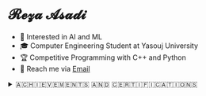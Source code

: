 # 𝓡𝓮𝔃𝓪 𝓐𝓼𝓪𝓭𝓲 

</div> 
        <ul>
            <li>👀 Interested in AI and ML</li>
            <li>🎓 Computer Engineering Student at Yasouj University</li>
            <li>🏆 Competitive Programming with C++ and Python</li>
            <li>📧 Reach me via <a href="mailto:RezaAsadiProgrammer@gmail.com" target="_blank">Email</a></li>
        </ul>
        <details>
  <summary>​🇦​​🇨​​🇭​​🇮​​🇪​​🇻​​🇪​​🇲​​🇪​​🇳​​🇹​​🇸​ ​🇦​​🇳​​🇩​ ​🇨​​🇪​​🇷​​🇹​​🇮​​🇫​​🇮​​🇨​​🇦​​🇹​​🇮​​🇴​​🇳​​🇸​</summary>
<details>
    <summary>​🇦​​🇱​​🇬​​🇴​​🇷​​🇮​​🇹​​🇭​​🇲​​🇸​ ②</summary>
    <table style="width:100%; border-collapse:collapse; margin-top:10px;">
        <tr>
            <td style="text-align:center; padding:10px; vertical-align:top;">
                <figure style="margin:0;">
                    <a href="https://icpc.sharif.edu/2024/scoreboard/" target="_blank">
                        <img src="https://github.com/user-attachments/assets/67434fa2-ed05-4540-a9d5-ebb1caa5d975"
                             alt="ICPC 2024 Result" width="500"/>
                    </a>
                    <figcaption style="margin-top:8px; font-size:14px;">
                        <a href="https://icpc.sharif.edu/2024/scoreboard/" target="_blank"
                           style="color:#58a6ff; text-decoration:none;">
                            ICPC 2024 – Tehran Site, Rank 35
                        </a>
                    </figcaption>
                </figure>
            </td>
            <td style="text-align:center; padding:10px; vertical-align:top;">
                <figure style="margin:0;">
                    <a href="https://quera.org/certificate/Flz0oEbP/" target="_blank">
                        <img src="https://github.com/user-attachments/assets/6fc0ae7c-a9ee-46de-bac2-54bc4e0680b0"
                             alt="Data Structures Design" width="500"/>
                    </a>
                    <figcaption style="margin-top:8px; font-size:14px;">
                        <a href="https://quera.org/certificate/Flz0oEbP/" target="_blank"
                           style="color:#58a6ff; text-decoration:none;">
                            Data Structures Design – PERFECT Grade
                        </a>
                    </figcaption>
                </figure>
            </td>
        </tr>
    </table>
</details>

<details>
    <summary>​🇦​​🇮 ​🇦​​🇳​​🇩​ 🇲​​🇦​​🇨​​🇭​​🇮​​🇳​​🇪​ ​🇱​​🇪​​🇦​​🇷​​🇳​​🇮​​🇳​​🇬​</summary>
    <table style="width:100%; border-collapse:collapse; margin-top:10px;">
        <tr>
            </td>
                 <td style="text-align:center; padding:10px; vertical-align:top;">
                <figure style="margin:0;">
                    <a href="https://faradars.org/verify/D064A73E" target="_blank">
                        <img src="https://github.com/RezaGooner/RezaGooner/blob/8157df54f78a7e7ac3b861ad732f8b9b6adcd2d0/certificate_d064a73e_en.jpg"
                             alt="Generative AI" width="500"/>
                    </a>
                    <figcaption style="margin-top:8px; font-size:14px;">
                        <a href="https://faradars.org/verify/D064A73E" target="_blank"
                           style="color:#58a6ff; text-decoration:none;">
                            Generative AI
                        </a>
                    </figcaption>
                </figure>
            </td>
            <td style="text-align:center; padding:10px; vertical-align:top;">
                <figure style="margin:0;">
                    <a href="https://faradars.org/verify/0CC3B50C" target="_blank">
                        <img src="https://github.com/RezaGooner/RezaGooner/blob/d3c36031a2fc50bc414e2b79298241a56978eee6/certificate_0cc3b50c_en.jpg"
                             alt="Mastering Machine Learning" width="500"/>
                    </a>
                    <figcaption style="margin-top:8px; font-size:14px;">
                        <a href="https://faradars.org/verify/0CC3B50C" target="_blank"
                           style="color:#58a6ff; text-decoration:none;">
                            Mastering Machine Learning
                        </a>
                    </figcaption>
                </figure>
            </td>
            <td style="text-align:center; padding:10px; vertical-align:top;">
                <figure style="margin:0;">
                    <a href="https://faradars.org/verify/9039C997" target="_blank">
                        <img src="https://github.com/RezaGooner/RezaGooner/blob/main/certificate-1.png"
                             alt="Python Libraries for ML & DL" width="500"/>
                    </a>
                    <figcaption style="margin-top:8px; font-size:14px;">
                        <a href="https://faradars.org/verify/9039C997" target="_blank"
                           style="color:#58a6ff; text-decoration:none;">
                            Python Libraries for ML & DL
                        </a>
                    </figcaption>
                </figure>
            </td>
        </tr>
        <tr>
            <td style="text-align:center; padding:10px; vertical-align:top;">
                <figure style="margin:0;">
                    <a href="https://maktabkhooneh.org/certificates/mk-d3grru/" target="_blank">
                        <img src="https://github.com/user-attachments/assets/ac44b0c9-abfa-4f01-941d-4cac8cb78ad4"
                             alt="Machine Learning" width="500"/>
                    </a>
                    <figcaption style="margin-top:8px; font-size:14px;">
                        <a href="https://maktabkhooneh.org/certificates/mk-d3grru/" target="_blank"
                           style="color:#58a6ff; text-decoration:none;">
                            Machine Learning
                        </a>
                    </figcaption>
                </figure>
            </td>
            <td style="text-align:center; padding:10px; vertical-align:top;">
                <figure style="margin:0;">
                    <a href="https://www.kaggle.com/learn/certification/rezagooner/data-visualization" target="_blank">
                        <img 
                          src="https://github.com/user-attachments/assets/050857aa-5afa-4ed3-8438-b31daebf1554" 
                          alt="Data Visualization" 
                          width="500" 
                          height="308" 
                          style="max-width:100%; height:auto;"
                        />
                    </a>
                    <figcaption style="margin-top:8px; font-size:14px;">
                        <a 
                          href="https://www.kaggle.com/learn/certification/rezagooner/data-visualization" 
                          target="_blank"
                          style="color:#58a6ff; text-decoration:none;"
                        >
                            Data Visualization
                        </a>
                    </figcaption>
                </figure>
            <td style="text-align:center; padding:10px; vertical-align:top;">
                <figure style="margin:0;">
                    <a href="https://quera.org/certificate/QMcPIyhT/" target="_blank">
                        <img src="https://github.com/user-attachments/assets/0a541ce6-1092-44a0-a04e-ed5631ddb200"
                             alt="Data Analysis with Python" width="500"/>
                    </a>
                    <figcaption style="margin-top:8px; font-size:14px;">
                        <a href="https://quera.org/certificate/QMcPIyhT/" target="_blank"
                           style="color:#58a6ff; text-decoration:none;">
                            Data Analysis with Python – VERY GOOD Grade
                        </a>
                    </figcaption>
                </figure>
            </td>
        </tr>
    </table>
</details>

<details>
    <summary>​🇳​​🇱​​🇵​ ​&​ ​🇱​​🇱​​🇲​</summary>
    <table style="width:100%; border-collapse:collapse; margin-top:10px;">
        <tr>
            <td style="text-align:center; padding:10px; vertical-align:top;">
                <figure style="margin:0;">
                    <a href="https://quera.org/certificate/4Ptal4Nw/" target="_blank">
                        <img src="https://github.com/user-attachments/assets/d473f7e6-5b43-4cee-b090-4dafdf16ca12"
                             alt="Natural Language Processing" width="500"/>
                    </a>
                    <figcaption style="margin-top:8px; font-size:14px;">
                        <a href="https://quera.org/certificate/4Ptal4Nw/" target="_blank"
                           style="color:#58a6ff; text-decoration:none;">
                            Natural Language Processing – PERFECT Grade
                        </a>
                    </figcaption>
                </figure>
            </td>
            <td style="text-align:center; padding:10px; vertical-align:top;">
                <figure style="margin:0;">
                    <a href="https://quera.org/certificate/99DoHWjF/" target="_blank">
                        <img src="https://github.com/user-attachments/assets/1a1b18c1-8abf-422c-83e9-2ef26445d2ee"
                             alt="Large Language Models" width="500"/>
                    </a>
                    <figcaption style="margin-top:8px; font-size:14px;">
                        <a href="https://quera.org/certificate/99DoHWjF/" target="_blank"
                           style="color:#58a6ff; text-decoration:none;">
                            Large Language Models – PERFECT Grade
                        </a>
                    </figcaption>
                </figure>
            </td>
        </tr>
    </table>
</details>

<details>
    <summary>​🇩​​🇪​​🇪​​🇵​ ​🇱​​🇪​​🇦​​🇷​​🇳​​🇮​​🇳​​🇬​</summary>
    <table style="width:100%; border-collapse:collapse; margin-top:10px;">
        <tr>
            <td style="text-align:center; padding:10px; vertical-align:top;">
                <figure style="margin:0;">
                    <a href="https://quera.org/certificate/A08MbVsz/" target="_blank">
                        <img src="https://github.com/user-attachments/assets/c0fbf1f3-8504-4d08-9e88-a2db179ff957"
                             alt="Deep Learning" width="500"/>
                    </a>
                    <figcaption style="margin-top:8px; font-size:14px;">
                        <a href="https://quera.org/certificate/A08MbVsz/" target="_blank"
                           style="color:#58a6ff; text-decoration:none;">
                            Deep Learning – VERY GOOD Grade
                        </a>
                    </figcaption>
                </figure>
            </td>
            <td style="text-align:center; padding:10px; vertical-align:top;">
                <figure style="margin:0;">
                    <a href="https://faradars.org/verify/575E6411" target="_blank">
                        <img src="https://github.com/RezaGooner/RezaGooner/blob/273d8b5a2a5d9b9fefff1b9aa467d281a063f6c5/certificate_575e6411_en.jpg"
                             alt="Deep Learning Fundamentals" width="500"/>
                    </a>
                    <figcaption style="margin-top:8px; font-size:14px;">
                        <a href="https://faradars.org/verify/575E6411" target="_blank"
                           style="color:#58a6ff; text-decoration:none;">
                            Deep Learning Fundamentals
                        </a>
                    </figcaption>
                </figure>
            </td>
        </tr>
    </table>
</details>

<details>
    <summary>​🇨​​🇴​​🇲​​🇵​​🇺​​🇹​​🇪​​🇷​ ​🇻​​🇮​​🇸​​🇮​​🇴​​🇳​</summary>
    <table style="width:100%; border-collapse:collapse; margin-top:10px;">
        <tr>
            <td style="text-align:center; padding:10px; vertical-align:top;">
                <figure style="margin:0;">
                    <a href="https://quera.org/certificate/7yi1CcBA/" target="_blank">
                        <img src="https://github.com/user-attachments/assets/2eb0246f-b9b9-4aa9-8a61-9effc2862e8b"
                             alt="Professional Image Processing - VERY GOOD Grade" width="500"/>
                    </a>
                    <figcaption style="margin-top:8px; font-size:14px;">
                        <a href="https://quera.org/certificate/7yi1CcBA/" target="_blank"
                           style="color:#58a6ff; text-decoration:none;">
                            Professional Image Processing - VERY GOOD Grade
                        </a>
                    </figcaption>
                </figure>
            </td>
            <td style="text-align:center; padding:10px; vertical-align:top;">
                <figure style="margin:0;">
                    <a href="https://faradars.org/verify/4F4757FD" target="_blank">
                        <img src="https://github.com/RezaGooner/RezaGooner/blob/557cf96d26dc5c40c9acce80f91e285e6a615f35/certificate_4f4757fd_en.jpg"
                             alt="Object Detection" width="500"/>
                    </a>
                    <figcaption style="margin-top:8px; font-size:14px;">
                        <a href="https://faradars.org/verify/4F4757FD" target="_blank"
                           style="color:#58a6ff; text-decoration:none;">
                            Object Detection
                        </a>
                    </figcaption>
                </figure>
            </td>
            <td style="text-align:center; padding:10px; vertical-align:top;">
                <figure style="margin:0;">
                    <a href="https://faradars.org/verify/86EE37B1" target="_blank">
                        <img src="https://github.com/RezaGooner/RezaGooner/blob/9da4ef03d49981ab58782f10cb77a3b3def736b7/certificate_86ee37b1_en.jpg"
                             alt="Computer Vision" width="500"/>
                    </a>
                    <figcaption style="margin-top:8px; font-size:14px;">
                        <a href="https://faradars.org/verify/86EE37B1" target="_blank"
                           style="color:#58a6ff; text-decoration:none;">
                            Computer Vision
                        </a>
                    </figcaption>
                </figure>
            </td>
        </tr>
        <tr>
            <td style="text-align:center; padding:10px; vertical-align:top;">
                <figure style="margin:0;">
                    <a href="https://maktabkhooneh.org/certificates/mk-3ap6cm/" target="_blank">
                        <img src="https://github.com/user-attachments/assets/9e4e97b3-a2b6-4a8f-98e7-3f5c2e394c49"
                             alt="Machine Vision and Image Processing with OpenCV" width="500"/>
                    </a>
                    <figcaption style="margin-top:8px; font-size:14px;">
                        <a href="https://maktabkhooneh.org/certificates/mk-3ap6cm/" target="_blank"
                           style="color:#58a6ff; text-decoration:none;">
                            Machine Vision and Image Processing with OpenCV
                        </a>
                    </figcaption>
                </figure>
            </td>
            <td style="text-align:center; padding:10px; vertical-align:top;">
                <figure style="margin:0;">
                    <a href="https://maktabkhooneh.org/certificates/MK-GLYD87" target="_blank">
                        <img src="https://github.com/user-attachments/assets/7fec2bc8-c561-4c92-b964-fc771c65a82f"
                             alt="Deep Learning for Object Detection and Recognition" width="500"/>
                    </a>
                    <figcaption style="margin-top:8px; font-size:14px;">
                        <a href="https://maktabkhooneh.org/certificates/MK-GLYD87" target="_blank"
                           style="color:#58a6ff; text-decoration:none;">
                            Deep Learning for Object Detection and Recognition
                        </a>
                    </figcaption>
                </figure>
            </td>
        </tr>
    </table>
</details>

<details>
    <summary>​🇷​​🇪​​🇮​​🇳​​🇫​​🇴​​🇷​​🇨​​🇪​​🇲​​🇪​​🇳​​🇹​ ​🇱​​🇪​​🇦​​🇷​​🇳​​🇮​​🇳​​🇬​</summary>
    <table style="width:100%; border-collapse:collapse; margin-top:10px;">
        <tr>
            <td style="text-align:center; padding:10px; vertical-align:top;">
                <figure style="margin:0;">
                    <a href="https://faradars.org/verify/FEAA454F" target="_blank">
                        <img src="https://github.com/user-attachments/assets/a14e6d94-9468-444f-ad24-ee50b47ff2c8"
                             alt="Advanced Techniques for Reinforcment Learning" width="500"/>
                    </a>
                    <figcaption style="margin-top:8px; font-size:14px;">
                        <a href="https://faradars.org/verify/FEAA454F" target="_blank"
                           style="color:#58a6ff; text-decoration:none;">
                            Advanced Techniques for Reinforcment Learning
                        </a>
                    </figcaption>
                </figure>
            </td>
            <td style="text-align:center; padding:10px; vertical-align:top;">
                <figure style="margin:0;">
                    <a href="https://faradars.org/verify/2F9E19DC" target="_blank">
                        <img src="https://github.com/user-attachments/assets/66a9816e-6062-4108-b086-a3dfb04de378"
                             alt="Deep Reinforcmen Learning with DQN" width="500"/>
                    </a>
                    <figcaption style="margin-top:8px; font-size:14px;">
                        <a href="https://faradars.org/verify/2F9E19DC" target="_blank"
                           style="color:#58a6ff; text-decoration:none;">
                            Deep Reinforcmen Learning with DQN
                        </a>
                    </figcaption>
                </figure>
            </td>
        </tr>
    </table>
</details>


<details>
    <summary>​🇬​​🇮​​🇹​</summary>
    <table style="width:100%; border-collapse:collapse; margin-top:10px;">
        <tr>
            <td style="text-align:center; padding:10px; vertical-align:top;">
                <figure style="margin:0;">
                    <a href="https://faradars.org/verify/7886CBA3" target="_blank">
                        <img src="https://github.com/RezaGooner/RezaGooner/blob/5537f6890b8ec9af8896306e35743d595f61cf82/certificate_7886cba3_en.jpg"
                             alt="Mastering Git, GitHub and GitLab" width="500"/>
                    </a>
                    <figcaption style="margin-top:8px; font-size:14px;">
                        <a href="https://faradars.org/verify/7886CBA3" target="_blank"
                           style="color:#58a6ff; text-decoration:none;">
                            Mastering Git, GitHub and GitLab
                        </a>
                    </figcaption>
                </figure>
            </td>
        </tr>
    </table>
</details>
</details>

<!-- ​🇵​​🇦​​🇵​​🇪​​🇷​​🇸​ ​🇦​​🇳​​🇩​ ​🇦​​🇷​​🇹​​🇮​​🇨​​🇱​​🇪​​🇸​-->
